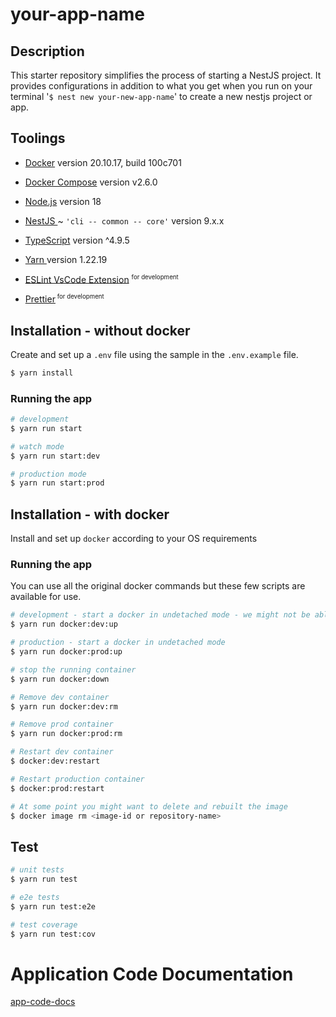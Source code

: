 # your-app-name

## Description
This starter repository simplifies the process of starting a NestJS project. It provides configurations in addition to what you get when you run on your terminal '`$ nest new your-new-app-name`' to create a new nestjs project or app.

## Toolings
- <a href="https://docs.docker.com/compose/" target="_blank">Docker</a> version 20.10.17, build 100c701
- <a href="https://docs.docker.com/compose/" target="_blank">Docker Compose</a> version v2.6.0 
- <a href="http://nodejs.org" target="_blank">Node.js</a> version 18
- <a href="https://docs.nestjs.com/" target="_blank">NestJS </a> ~ `'cli -- common -- core'` version 9.x.x
- <a href="https://www.typescriptlang.org/" target="_blank">TypeScript</a> version ^4.9.5 
- <a href="https://yarnpkg.com/getting-started/install" target="_blank">Yarn </a> version 1.22.19
- <a href="https://marketplace.visualstudio.com/items?itemName=dbaeumer.vscode-eslint" target="_blank">ESLint VsCode Extension</a> <sup><small> for development </small></sup>

- <a href="https://marketplace.visualstudio.com/items?itemName=esbenp.prettier-vscode" target="_blank">Prettier</a><sup><small> for development </small></sup>

## Installation - without docker
Create and set up a `.env` file using the sample in the `.env.example` file.

```bash
$ yarn install
```

### Running the app

```bash
# development
$ yarn run start

# watch mode
$ yarn run start:dev

# production mode
$ yarn run start:prod
```

## Installation - with docker
Install and set up `docker` according to your OS requirements
### Running the app
You can use all the original docker commands but these few scripts are available for use.

```bash
# development - start a docker in undetached mode - we might not be able to watch file changes
$ yarn run docker:dev:up

# production - start a docker in undetached mode
$ yarn run docker:prod:up

# stop the running container
$ yarn run docker:down

# Remove dev container
$ yarn run docker:dev:rm

# Remove prod container
$ yarn run docker:prod:rm

# Restart dev container
$ docker:dev:restart

# Restart production container
$ docker:prod:restart

# At some point you might want to delete and rebuilt the image
$ docker image rm <image-id or repository-name>
```

## Test

```bash
# unit tests
$ yarn run test

# e2e tests
$ yarn run test:e2e

# test coverage
$ yarn run test:cov
```
# Application Code Documentation
[app-code-docs](app-docs.md)